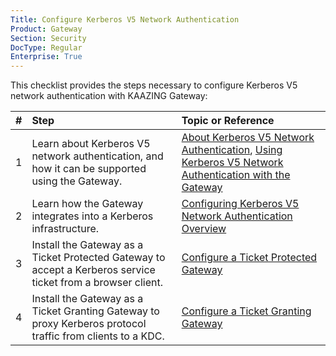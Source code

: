 ```yaml
---
Title: Configure Kerberos V5 Network Authentication
Product: Gateway
Section: Security
DocType: Regular
Enterprise: True
---
```


This checklist provides the steps necessary to configure Kerberos V5 network authentication with KAAZING Gateway:

| \# | Step                                                                                                         | Topic or Reference                                                                                                                                             |
|:---|:-------------------------------------------------------------------------------------------------------------|:---------------------------------------------------------------------------------------------------------------------------------------------------------------|
| 1  | Learn about Kerberos V5 network authentication, and how it can be supported using the Gateway.               | [About Kerberos V5 Network Authentication](c_authentication_kerberos.md), [Using Kerberos V5 Network Authentication with the Gateway](u_kerberos_configure.md) |
| 2  | Learn how the Gateway integrates into a Kerberos infrastructure.                                             | [Configuring Kerberos V5 Network Authentication Overview](p_kerberos_configure.md)                                                                             |
| 3  | Install the Gateway as a Ticket Protected Gateway to accept a Kerberos service ticket from a browser client. | [Configure a Ticket Protected Gateway](p_kerberos_configure_ticket_protected_gateway.md)                                                                       |
| 4  | Install the Gateway as a Ticket Granting Gateway to proxy Kerberos protocol traffic from clients to a KDC.   | [Configure a Ticket Granting Gateway](p_kerberos_configure_ticket_granting_gateway.md)                                                                         |
